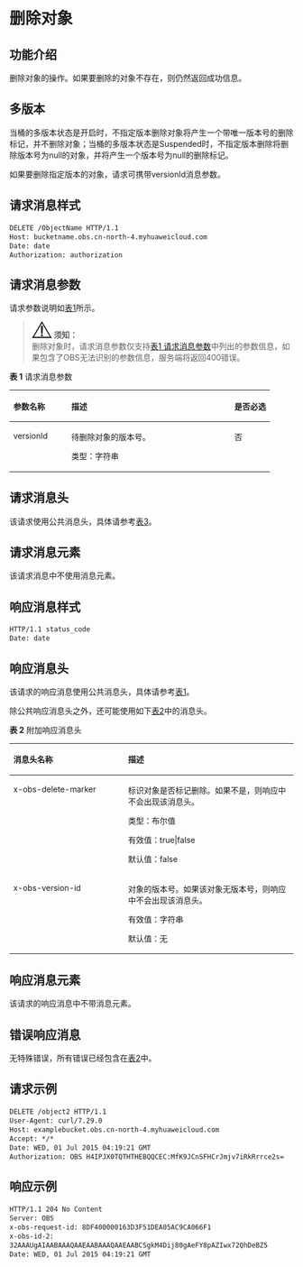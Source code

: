 # 删除对象<a name="obs_04_0085"></a>

## 功能介绍<a name="section5584184924715"></a>

删除对象的操作。如果要删除的对象不存在，则仍然返回成功信息。

## 多版本<a name="section25034704"></a>

当桶的多版本状态是开启时，不指定版本删除对象将产生一个带唯一版本号的删除标记，并不删除对象；当桶的多版本状态是Suspended时，不指定版本删除将删除版本号为null的对象，并将产生一个版本号为null的删除标记。

如果要删除指定版本的对象，请求可携带versionId消息参数。

## 请求消息样式<a name="section23985747"></a>

```
DELETE /ObjectName HTTP/1.1 
Host: bucketname.obs.cn-north-4.myhuaweicloud.com 
Date: date
Authorization: authorization
```

## 请求消息参数<a name="section14545133"></a>

请求参数说明如[表1](#d0e15727)所示。

>![](public_sys-resources/icon-notice.gif) **须知：**   
>删除对象时，请求消息参数仅支持[表1 请求消息参数](#d0e15727)中列出的参数信息，如果包含了OBS无法识别的参数信息，服务端将返回400错误。  

**表 1**  请求消息参数

<a name="d0e15727"></a>
<table><thead align="left"><tr id="row44545009"><th class="cellrowborder" valign="top" width="22.220000000000002%" id="mcps1.2.4.1.1"><p id="p51375997"><a name="p51375997"></a><a name="p51375997"></a><strong id="b59730797"><a name="b59730797"></a><a name="b59730797"></a>参数名称</strong></p>
</th>
<th class="cellrowborder" valign="top" width="62.629999999999995%" id="mcps1.2.4.1.2"><p id="p6356363"><a name="p6356363"></a><a name="p6356363"></a><strong id="b57207267"><a name="b57207267"></a><a name="b57207267"></a>描述</strong></p>
</th>
<th class="cellrowborder" valign="top" width="15.15%" id="mcps1.2.4.1.3"><p id="p3277069"><a name="p3277069"></a><a name="p3277069"></a><strong id="b29493624"><a name="b29493624"></a><a name="b29493624"></a>是否必选</strong></p>
</th>
</tr>
</thead>
<tbody><tr id="row40173335"><td class="cellrowborder" valign="top" width="22.220000000000002%" headers="mcps1.2.4.1.1 "><p id="p32814727"><a name="p32814727"></a><a name="p32814727"></a>versionId</p>
</td>
<td class="cellrowborder" valign="top" width="62.629999999999995%" headers="mcps1.2.4.1.2 "><p id="p40747248"><a name="p40747248"></a><a name="p40747248"></a>待删除对象的版本号。</p>
<p id="p31180913"><a name="p31180913"></a><a name="p31180913"></a>类型：字符串</p>
</td>
<td class="cellrowborder" valign="top" width="15.15%" headers="mcps1.2.4.1.3 "><p id="p42625985"><a name="p42625985"></a><a name="p42625985"></a>否</p>
</td>
</tr>
</tbody>
</table>

## 请求消息头<a name="section63797335"></a>

该请求使用公共消息头，具体请参考[表3](构造请求.md#table25197309)。

## 请求消息元素<a name="section37305106"></a>

该请求消息中不使用消息元素。

## 响应消息样式<a name="section201640"></a>

```
HTTP/1.1 status_code
Date: date
```

## 响应消息头<a name="section1814760"></a>

该请求的响应消息使用公共消息头，具体请参考[表1](返回结果.md#d0e686)。

除公共响应消息头之外，还可能使用如下[表2](#table862048515455)中的消息头。

**表 2**  附加响应消息头

<a name="table862048515455"></a>
<table><thead align="left"><tr id="row25289386"><th class="cellrowborder" valign="top" width="40.400000000000006%" id="mcps1.2.3.1.1"><p id="p35174418"><a name="p35174418"></a><a name="p35174418"></a>消息头名称</p>
</th>
<th class="cellrowborder" valign="top" width="59.599999999999994%" id="mcps1.2.3.1.2"><p id="p30555594"><a name="p30555594"></a><a name="p30555594"></a>描述</p>
</th>
</tr>
</thead>
<tbody><tr id="row59084026"><td class="cellrowborder" valign="top" width="40.400000000000006%" headers="mcps1.2.3.1.1 "><p id="p21076811"><a name="p21076811"></a><a name="p21076811"></a>x-obs-delete-marker</p>
</td>
<td class="cellrowborder" valign="top" width="59.599999999999994%" headers="mcps1.2.3.1.2 "><p id="p29500132"><a name="p29500132"></a><a name="p29500132"></a>标识对象是否标记删除。如果不是，则响应中不会出现该消息头。</p>
<p id="p64174604"><a name="p64174604"></a><a name="p64174604"></a>类型：布尔值</p>
<p id="p40700526"><a name="p40700526"></a><a name="p40700526"></a>有效值：true|false</p>
<p id="p30760421"><a name="p30760421"></a><a name="p30760421"></a>默认值：false</p>
</td>
</tr>
<tr id="row8408337"><td class="cellrowborder" valign="top" width="40.400000000000006%" headers="mcps1.2.3.1.1 "><p id="p9986676"><a name="p9986676"></a><a name="p9986676"></a>x-obs-version-id</p>
</td>
<td class="cellrowborder" valign="top" width="59.599999999999994%" headers="mcps1.2.3.1.2 "><p id="p3614399"><a name="p3614399"></a><a name="p3614399"></a>对象的版本号。如果该对象无版本号，则响应中不会出现该消息头。</p>
<p id="p32529595"><a name="p32529595"></a><a name="p32529595"></a>有效值：字符串</p>
<p id="p24330907"><a name="p24330907"></a><a name="p24330907"></a>默认值：无</p>
</td>
</tr>
</tbody>
</table>

## 响应消息元素<a name="section16332845"></a>

该请求的响应消息中不带消息元素。

## 错误响应消息<a name="section12777878"></a>

无特殊错误，所有错误已经包含在[表2](错误码.md#d0e843)中。

## 请求示例<a name="section11686111817239"></a>

```
DELETE /object2 HTTP/1.1
User-Agent: curl/7.29.0
Host: examplebucket.obs.cn-north-4.myhuaweicloud.com
Accept: */*
Date: WED, 01 Jul 2015 04:19:21 GMT
Authorization: OBS H4IPJX0TQTHTHEBQQCEC:MfK9JCnSFHCrJmjv7iRkRrrce2s=
```

## 响应示例<a name="section6687115054912"></a>

```
HTTP/1.1 204 No Content
Server: OBS
x-obs-request-id: 8DF400000163D3F51DEA05AC9CA066F1
x-obs-id-2: 32AAAUgAIAABAAAQAAEAABAAAQAAEAABCSgkM4Dij80gAeFY8pAZIwx72QhDeBZ5
Date: WED, 01 Jul 2015 04:19:21 GMT
```

